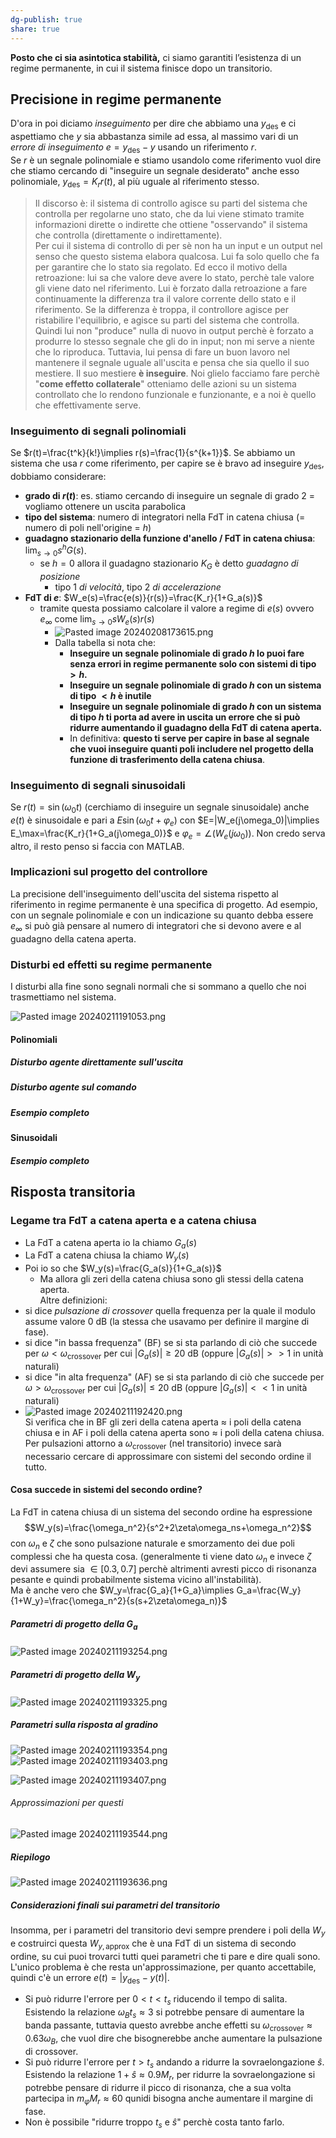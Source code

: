 ```yaml
---  
dg-publish: true  
share: true  
---  
```

**Posto che ci sia asintotica stabilità,** ci siamo garantiti l’esistenza di un regime permanente, in cui il sistema finisce dopo un transitorio.  
  
## Precisione in regime permanente  
D'ora in poi diciamo *inseguimento* per dire che abbiamo una $y_{\text{des}}$ e ci aspettiamo che $y$ sia abbastanza simile ad essa, al massimo vari di un *errore di inseguimento* $e=y_{\text{des}}-y$ usando un riferimento $r$.  
Se $r$ è un segnale polinomiale e stiamo usandolo come riferimento vuol dire che stiamo cercando di "inseguire un segnale desiderato" anche esso polinomiale, $y_{\text{des}}=K_r r(t)$, al più uguale al riferimento stesso.  
  
> Il discorso è: il sistema di controllo agisce su parti del sistema che controlla per regolarne uno stato, che da lui viene stimato tramite informazioni dirette o indirette che ottiene "osservando" il sistema che controlla (direttamente o indirettamente).  
> Per cui il sistema di controllo di per sè non ha un input e un output nel senso che questo sistema elabora qualcosa. Lui fa solo quello che fa per garantire che lo stato sia regolato. Ed ecco il motivo della retroazione: lui sa che valore deve avere lo stato, perchè tale valore gli viene dato nel riferimento. Lui è forzato dalla retroazione a fare continuamente la differenza tra il valore corrente dello stato e il riferimento. Se la differenza è troppa, il controllore agisce per ristabilire l'equilibrio, e agisce su parti del sistema che controlla. Quindi lui non "produce" nulla di nuovo in output perchè è forzato a produrre lo stesso segnale che gli do in input; non mi serve a niente che lo riproduca. Tuttavia, lui pensa di fare un buon lavoro nel mantenere il segnale uguale all'uscita e pensa che sia quello il suo mestiere. Il suo mestiere **è inseguire**. Noi glielo facciamo fare perchè "**come effetto collaterale**" otteniamo delle azioni su un sistema controllato che lo rendono funzionale e funzionante, e a noi è quello che effettivamente serve.   
  
### Inseguimento di segnali polinomiali  
Se $r(t)=\frac{t^k}{k!}\implies r(s)=\frac{1}{s^{k+1}}$. Se abbiamo un sistema che usa $r$ come riferimento, per capire se è bravo ad inseguire $y_{\text{des}}$, dobbiamo considerare:  
- **grado di $r(t)$**: es. stiamo cercando di inseguire un segnale di grado $2$ = vogliamo ottenere un uscita parabolica  
- **tipo del sistema**: numero di integratori nella FdT in catena chiusa (= numero di poli nell'origine = $h$)  
- **guadagno stazionario della funzione d'anello / FdT in catena chiusa**: $\lim_{s\to0}s^hG(s)$.   
	- se $h=0$ allora il guadagno stazionario $K_G$ è detto *guadagno di posizione*  
		- tipo $1$ *di velocità*, tipo $2$ *di accelerazione*  
- **FdT di $e$**: $W_e(s)=\frac{e(s)}{r(s)}=\frac{K_r}{1+G_a(s)}$  
	- tramite questa possiamo calcolare il valore a regime di $e(s)$ ovvero $e_\infty$ come $\lim_{s\to0}sW_e(s)r(s)$  
		- ![Pasted image 20240208173615.png](./img/Pasted%20image%2020240208173615.png)  
		- Dalla tabella si nota che:  
			- **Inseguire un segnale polinomiale di grado $h$ lo puoi fare senza errori in regime permanente solo con sistemi di tipo $>h$.**  
			- **Inseguire un segnale polinomiale di grado $h$ con un sistema di tipo $<h$ è inutile**  
			- **Inseguire un segnale polinomiale di grado $h$ con un sistema di tipo $h$ ti porta ad avere in uscita un errore che si può ridurre aumentando il guadagno della FdT di catena aperta.**  
			- In definitiva: **questo ti serve per capire in base al segnale che vuoi inseguire quanti poli includere nel progetto della funzione di trasferimento della catena chiusa**.  
### Inseguimento di segnali sinusoidali  
Se $r(t)=\sin(\omega_0t)$ (cerchiamo di inseguire un segnale sinusoidale) anche $e(t)$ è sinusoidale e pari a $E\sin(\omega_0t+\varphi_e)$ con $E=|W_e(j\omega_0)|\implies E_\max=\frac{K_r}{1+G_a(j\omega_0)}$ e $\varphi_e=\angle(W_e(j\omega_0))$. Non credo serva altro, il resto penso si faccia con MATLAB.  
### Implicazioni sul progetto del controllore  
La precisione dell'inseguimento dell'uscita del sistema rispetto al riferimento in regime permanente è una specifica di progetto. Ad esempio, con un segnale polinomiale e con un indicazione su quanto debba essere $e_\infty$ si può già pensare al numero di integratori che si devono avere e al guadagno della catena aperta.  
### Disturbi ed effetti su regime permanente  
I disturbi alla fine sono segnali normali che si sommano a quello che noi trasmettiamo nel sistema.  
  
![Pasted image 20240211191053.png](./img/Pasted%20image%2020240211191053.png)  
  
#### Polinomiali  
##### Disturbo agente direttamente sull'uscita  
##### Disturbo agente sul comando  
##### Esempio completo  
#### Sinusoidali  
##### Esempio completo  
## Risposta transitoria  
### Legame tra FdT a catena aperta e a catena chiusa  
- La FdT a catena aperta io la chiamo $G_a(s)$  
- La FdT a catena chiusa la chiamo $W_y(s)$  
- Poi io so che $W_y(s)=\frac{G_a(s)}{1+G_a(s)}$  
	- Ma allora gli zeri della catena chiusa sono gli stessi della catena aperta.  
Altre definizioni:  
- si dice *pulsazione di crossover* quella frequenza per la quale il modulo assume valore $0$ dB (la stessa che usavamo per definire il margine di fase).  
- si dice "in bassa frequenza" (BF) se si sta parlando di ciò che succede per $\omega<\omega_{\text{crossover}}$ per cui $|G_a(s)|\ge20$ dB (oppure $|G_a(s)|>>1$ in unità naturali)  
- si dice "in alta frequenza" (AF) se si sta parlando di ciò che succede per $\omega>\omega_{\text{crossover}}$ per cui $|G_a(s)|\le20$ dB (oppure $|G_a(s)|<<1$ in unità naturali)  
- ![Pasted image 20240211192420.png](./img/Pasted%20image%2020240211192420.png)  
Si verifica che in BF gli zeri della catena aperta $\approx$ i poli della catena chiusa e in AF i poli della catena aperta sono $\approx$ i poli della catena chiusa.  
Per pulsazioni attorno a $\omega_{\text{crossover}}$ (nel transitorio) invece sarà necessario cercare di approssimare con sistemi del secondo ordine il tutto.  
#### Cosa succede in sistemi del secondo ordine?  
La FdT in catena chiusa di un sistema del secondo ordine ha espressione   
$$W_y(s)=\frac{\omega_n^2}{s^2+2\zeta\omega_ns+\omega_n^2}$$ con $\omega_n$ e $\zeta$ che sono pulsazione naturale e smorzamento dei due poli complessi che ha questa cosa. (generalmente ti viene dato $\omega_n$ e invece $\zeta$ devi assumere sia $\in[0.3,0.7]$ perchè altrimenti avresti picco di risonanza pesante e quindi probabilmente sistema vicino all'instabilità).  
Ma è anche vero che $W_y=\frac{G_a}{1+G_a}\implies G_a=\frac{W_y}{1+W_y}=\frac{\omega_n^2}{s(s+2\zeta\omega_n)}$  
  
##### Parametri di progetto della $G_a$  
  
![Pasted image 20240211193254.png](./img/Pasted%20image%2020240211193254.png)  
  
##### Parametri di progetto della $W_y$  
  
![Pasted image 20240211193325.png](./img/Pasted%20image%2020240211193325.png)  
  
##### Parametri sulla risposta al gradino   
![Pasted image 20240211193354.png](./img/Pasted%20image%2020240211193354.png)  
![Pasted image 20240211193403.png](./img/Pasted%20image%2020240211193403.png)  
  
![Pasted image 20240211193407.png](./img/Pasted%20image%2020240211193407.png)  
  
###### Approssimazioni per questi  
![Pasted image 20240211193544.png](./img/Pasted%20image%2020240211193544.png)  
  
##### Riepilogo  
  
![Pasted image 20240211193636.png](./img/Pasted%20image%2020240211193636.png)  
  
##### Considerazioni finali sui parametri del transitorio  
Insomma, per i parametri del transitorio devi sempre prendere i poli della $W_y$ e costruirci questa $W_{y,\text{approx}}$ che è una FdT di un sistema di secondo ordine, su cui puoi trovarci tutti quei parametri che ti pare e dire quali sono.  
L'unico problema è che resta un'approssimazione, per quanto accettabile, quindi c'è un errore $e(t)=|y_{\text{des}}-y(t)|$.   
- Si può ridurre l'errore per $0<t<t_s$ riducendo il tempo di salita. Esistendo la relazione $\omega_Bt_s\approx 3$ si potrebbe pensare di aumentare la banda passante, tuttavia questo avrebbe anche effetti su $\omega_{\text{crossover}}\approx0.63\omega_B$, che vuol dire che bisognerebbe anche aumentare la pulsazione di crossover.  
- Si può ridurre l'errore per $t>t_s$ andando a ridurre la sovraelongazione $\hat{s}$. Esistendo la relazione $1+\hat{s}\approx 0.9M_r$, per ridurre la sovraelongazione si potrebbe pensare di ridurre il picco di risonanza, che a sua volta partecipa in $m_\varphi M_r\approx60$ qunidi bisogna anche aumentare il margine di fase.  
- Non è possibile "ridurre troppo $t_s$ e $\hat{s}$" perchè costa tanto farlo.  
  
  
